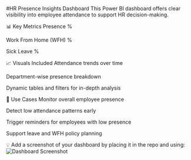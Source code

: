 #HR Presence Insights Dashboard
This Power BI dashboard offers clear visibility into employee attendance to support HR decision-making.

📊 Key Metrics
Presence %

Work From Home (WFH) %

Sick Leave %

📈 Visuals Included
Attendance trends over time

Department-wise presence breakdown

Dynamic tables and filters for in-depth analysis

💼 Use Cases
Monitor overall employee presence

Detect low attendance patterns early

Trigger reminders for employees with low presence

Support leave and WFH policy planning

💡 Add a screenshot of your dashboard by placing it in the repo and using:
![Dashboard Screenshot](assets/hr-presence-dashboard.png)
